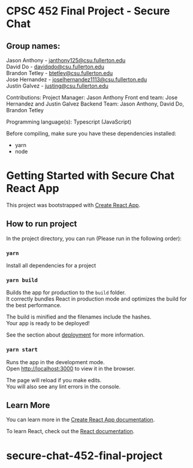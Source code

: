 # CPSC 452 Final Project - Secure Chat

## Group names:<br/>
Jason Anthony - janthony125@csu.fullerton.edu<br/>
David Do - davidqdo@csu.fullerton.edu<br/>
Brandon Tetley - btetley@csu.fullerton.edu<br/>
Jose Hernandez - joselhernandez1113@csu.fullerton.edu<br/>
Justin Galvez - justing@csu.fullerton.edu<br/>

Contributions:
Project Manager: Jason Anthony
Front end team: Jose Hernandez and Justin Galvez
Backend Team: Jason Anthony, David Do, Brandon Tetley

Programming language(s): Typescript (JavaScript)


Before compiling, make sure you have these dependencies installed:
- yarn 
- node


# Getting Started with Secure Chat React App

This project was bootstrapped with [Create React App](https://github.com/facebook/create-react-app).

## How to run project

In the project directory, you can run (Please run in the following order):


### `yarn`

Install all dependencies for a project

### `yarn build`

Builds the app for production to the `build` folder.\
It correctly bundles React in production mode and optimizes the build for the best performance.

The build is minified and the filenames include the hashes.\
Your app is ready to be deployed!

See the section about [deployment](https://facebook.github.io/create-react-app/docs/deployment) for more information.

### `yarn start`

Runs the app in the development mode.\
Open [http://localhost:3000](http://localhost:3000) to view it in the browser.

The page will reload if you make edits.\
You will also see any lint errors in the console.

## Learn More

You can learn more in the [Create React App documentation](https://facebook.github.io/create-react-app/docs/getting-started).

To learn React, check out the [React documentation](https://reactjs.org/).
# secure-chat-452-final-project
